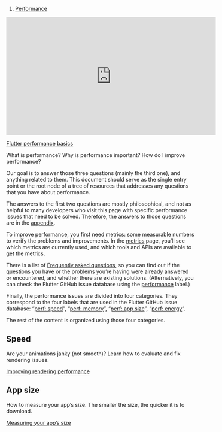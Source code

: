 1.  [Performance](https://docs.flutter.dev/perf)

<iframe width="560" height="315" src="https://www.youtube.com/embed/PKGguGUwSYE?enablejsapi=1&amp;origin=https%3A%2F%2Fdocs.flutter.dev" title="Flutter performance tips - Flutter in Focus" frameborder="0" allow="accelerometer; autoplay; clipboard-write; encrypted-media; gyroscope; picture-in-picture; web-share" allowfullscreen="" loading="lazy" data-gtm-yt-inspected-9257802_51="true" id="990291494" data-gtm-yt-inspected-9257802_75="true" data-gtm-yt-inspected-9257802_114="true" data-gtm-yt-inspected-6="true"></iframe>

[Flutter performance basics](https://www.youtube.com/watch?v=PKGguGUwSYE)

What is performance? Why is performance important? How do I improve performance?

Our goal is to answer those three questions (mainly the third one), and anything related to them. This document should serve as the single entry point or the root node of a tree of resources that addresses any questions that you have about performance.

The answers to the first two questions are mostly philosophical, and not as helpful to many developers who visit this page with specific performance issues that need to be solved. Therefore, the answers to those questions are in the [appendix](https://docs.flutter.dev/perf/appendix).

To improve performance, you first need metrics: some measurable numbers to verify the problems and improvements. In the [metrics](https://docs.flutter.dev/perf/metrics) page, you’ll see which metrics are currently used, and which tools and APIs are available to get the metrics.

There is a list of [Frequently asked questions](https://docs.flutter.dev/perf/faq), so you can find out if the questions you have or the problems you’re having were already answered or encountered, and whether there are existing solutions. (Alternatively, you can check the Flutter GitHub issue database using the [performance](https://github.com/flutter/flutter/issues?q=+label%3A%22severe%3A+performance%22) label.)

Finally, the performance issues are divided into four categories. They correspond to the four labels that are used in the Flutter GitHub issue database: “[perf: speed](https://github.com/flutter/flutter/issues?q=is%3Aopen+label%3A%22perf%3A+speed%22+sort%3Aupdated-asc+)”, “[perf: memory](https://github.com/flutter/flutter/issues?q=is%3Aopen+label%3A%22perf%3A+memory%22+sort%3Aupdated-asc+)”, “[perf: app size](https://github.com/flutter/flutter/issues?q=is%3Aopen+label%3A%22perf%3A+app+size%22+sort%3Aupdated-asc+)”, “[perf: energy](https://github.com/flutter/flutter/issues?q=is%3Aopen+label%3A%22perf%3A+energy%22+sort%3Aupdated-asc+)”.

The rest of the content is organized using those four categories.

## Speed

Are your animations janky (not smooth)? Learn how to evaluate and fix rendering issues.

[Improving rendering performance](https://docs.flutter.dev/perf/rendering-performance)

## App size

How to measure your app’s size. The smaller the size, the quicker it is to download.

[Measuring your app’s size](https://docs.flutter.dev/perf/app-size)
